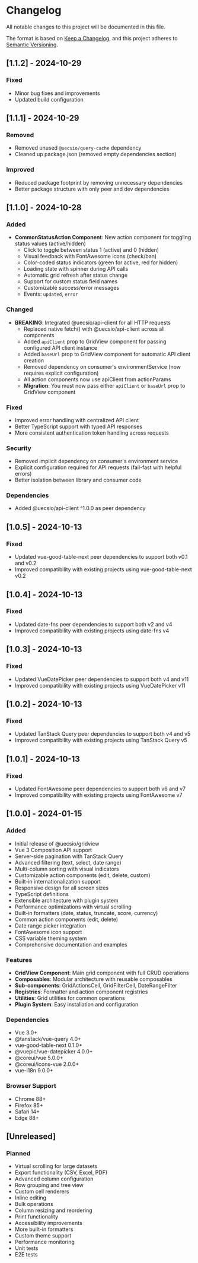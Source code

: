 # Changelog

All notable changes to this project will be documented in this file.

The format is based on [Keep a Changelog](https://keepachangelog.com/en/1.0.0/),
and this project adheres to [Semantic Versioning](https://semver.org/spec/v2.0.0.html).

## [1.1.2] - 2024-10-29

### Fixed
- Minor bug fixes and improvements
- Updated build configuration

## [1.1.1] - 2024-10-29

### Removed
- Removed unused `@uecsio/query-cache` dependency
- Cleaned up package.json (removed empty dependencies section)

### Improved
- Reduced package footprint by removing unnecessary dependencies
- Better package structure with only peer and dev dependencies

## [1.1.0] - 2024-10-28

### Added
- **CommonStatusAction Component**: New action component for toggling status values (active/hidden)
  - Click to toggle between status 1 (active) and 0 (hidden)
  - Visual feedback with FontAwesome icons (check/ban)
  - Color-coded status indicators (green for active, red for hidden)
  - Loading state with spinner during API calls
  - Automatic grid refresh after status change
  - Support for custom status field names
  - Customizable success/error messages
  - Events: `updated`, `error`

### Changed
- **BREAKING**: Integrated @uecsio/api-client for all HTTP requests
  - Replaced native fetch() with @uecsio/api-client across all components
  - Added `apiClient` prop to GridView component for passing configured API client instance
  - Added `baseUrl` prop to GridView component for automatic API client creation
  - Removed dependency on consumer's environmentService (now requires explicit configuration)
  - All action components now use apiClient from actionParams
  - **Migration**: You must now pass either `apiClient` or `baseUrl` prop to GridView component

### Fixed
- Improved error handling with centralized API client
- Better TypeScript support with typed API responses
- More consistent authentication token handling across requests

### Security
- Removed implicit dependency on consumer's environment service
- Explicit configuration required for API requests (fail-fast with helpful errors)
- Better isolation between library and consumer code

### Dependencies
- Added @uecsio/api-client ^1.0.0 as peer dependency

## [1.0.5] - 2024-10-13

### Fixed
- Updated vue-good-table-next peer dependencies to support both v0.1 and v0.2
- Improved compatibility with existing projects using vue-good-table-next v0.2

## [1.0.4] - 2024-10-13

### Fixed
- Updated date-fns peer dependencies to support both v2 and v4
- Improved compatibility with existing projects using date-fns v4

## [1.0.3] - 2024-10-13

### Fixed
- Updated VueDatePicker peer dependencies to support both v4 and v11
- Improved compatibility with existing projects using VueDatePicker v11

## [1.0.2] - 2024-10-13

### Fixed
- Updated TanStack Query peer dependencies to support both v4 and v5
- Improved compatibility with existing projects using TanStack Query v5

## [1.0.1] - 2024-10-13

### Fixed
- Updated FontAwesome peer dependencies to support both v6 and v7
- Improved compatibility with existing projects using FontAwesome v7

## [1.0.0] - 2024-01-15

### Added
- Initial release of @uecsio/gridview
- Vue 3 Composition API support
- Server-side pagination with TanStack Query
- Advanced filtering (text, select, date range)
- Multi-column sorting with visual indicators
- Customizable action components (edit, delete, custom)
- Built-in internationalization support
- Responsive design for all screen sizes
- TypeScript definitions
- Extensible architecture with plugin system
- Performance optimizations with virtual scrolling
- Built-in formatters (date, status, truncate, score, currency)
- Common action components (edit, delete)
- Date range picker integration
- FontAwesome icon support
- CSS variable theming system
- Comprehensive documentation and examples

### Features
- **GridView Component**: Main grid component with full CRUD operations
- **Composables**: Modular architecture with reusable composables
- **Sub-components**: GridActionsCell, GridFilterCell, DateRangeFilter
- **Registries**: Formatter and action component registries
- **Utilities**: Grid utilities for common operations
- **Plugin System**: Easy installation and configuration

### Dependencies
- Vue 3.0+
- @tanstack/vue-query 4.0+
- vue-good-table-next 0.1.0+
- @vuepic/vue-datepicker 4.0.0+
- @coreui/vue 5.0.0+
- @coreui/icons-vue 2.0.0+
- vue-i18n 9.0.0+

### Browser Support
- Chrome 88+
- Firefox 85+
- Safari 14+
- Edge 88+

## [Unreleased]

### Planned
- Virtual scrolling for large datasets
- Export functionality (CSV, Excel, PDF)
- Advanced column configuration
- Row grouping and tree view
- Custom cell renderers
- Inline editing
- Bulk operations
- Column resizing and reordering
- Print functionality
- Accessibility improvements
- More built-in formatters
- Custom theme support
- Performance monitoring
- Unit tests
- E2E tests
